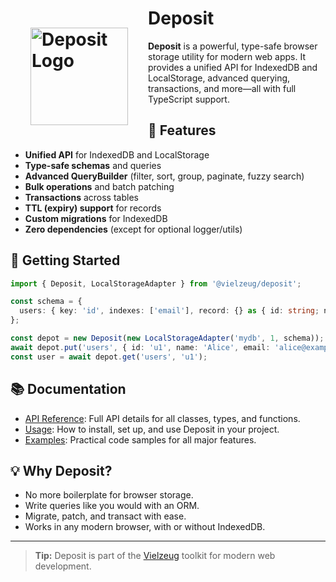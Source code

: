 # <img src='/logo-depot.svg' alt='Deposit Logo' width='156' style='float: left; padding: 1rem; margin: 1rem;'/> Deposit

**Deposit** is a powerful, type-safe browser storage utility for modern web apps. It provides a unified API for IndexedDB and LocalStorage, advanced querying, transactions, and more—all with full TypeScript support.

## 🚀 Features

- **Unified API** for IndexedDB and LocalStorage
- **Type-safe schemas** and queries
- **Advanced QueryBuilder** (filter, sort, group, paginate, fuzzy search)
- **Bulk operations** and batch patching
- **Transactions** across tables
- **TTL (expiry) support** for records
- **Custom migrations** for IndexedDB
- **Zero dependencies** (except for optional logger/utils)

## 🏁 Getting Started

```ts
import { Deposit, LocalStorageAdapter } from '@vielzeug/deposit';

const schema = {
  users: { key: 'id', indexes: ['email'], record: {} as { id: string; name: string; email: string } },
};

const depot = new Deposit(new LocalStorageAdapter('mydb', 1, schema));
await depot.put('users', { id: 'u1', name: 'Alice', email: 'alice@example.com' });
const user = await depot.get('users', 'u1');
```

## 📚 Documentation

- [API Reference](./api.md): Full API details for all classes, types, and functions.
- [Usage](./usage.md): How to install, set up, and use Deposit in your project.
- [Examples](./examples.md): Practical code samples for all major features.

## 💡 Why Deposit?

- No more boilerplate for browser storage.
- Write queries like you would with an ORM.
- Migrate, patch, and transact with ease.
- Works in any modern browser, with or without IndexedDB.

---

> **Tip:** Deposit is part of the [Vielzeug](https://github.com/helmuthdu/vielzeug) toolkit for modern web development.
